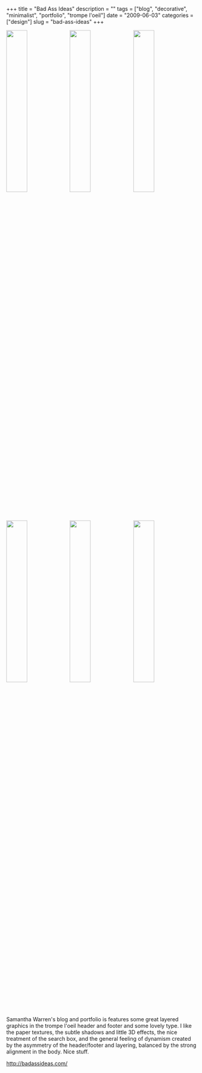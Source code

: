 +++
title = "Bad Ass Ideas"
description = ""
tags = ["blog", "decorative", "minimalist", "portfolio", "trompe l'oeil"]
date = "2009-06-03"
categories = ["design"]
slug = "bad-ass-ideas"
+++


<div id="screens-thumbs" class="clearfix mt1-5">
<a href="http://media.konigi.com/design/baddassdesign-1.jpg" class="group" rel="group"><img src="http://media.konigi.com/design/baddassdesign-1.png" alt="" class="thumb" style="width: 33%; max-width: 33%;padding: 0 1px 1px 0" /></a><a href="http://media.konigi.com/design/baddassdesign-2.jpg" class="group" rel="group"><img src="http://media.konigi.com/design/baddassdesign-2.png" alt="" class="thumb" style="width: 33%; max-width: 33%;padding: 0 1px 1px 0" /></a><a href="http://media.konigi.com/design/baddassdesign-3.jpg" class="group" rel="group"><img src="http://media.konigi.com/design/baddassdesign-3.png" alt="" class="thumb" style="width: 33%; max-width: 33%;padding: 0 1px 1px 0" /></a><a href="http://media.konigi.com/design/baddassdesign-4.jpg" class="group" rel="group"><img src="http://media.konigi.com/design/baddassdesign-4.png" alt="" class="thumb" style="width: 33%; max-width: 33%;padding: 0 1px 1px 0" /></a><a href="http://media.konigi.com/design/baddassdesign-5.jpg" class="group" rel="group"><img src="http://media.konigi.com/design/baddassdesign-5.png" alt="" class="thumb" style="width: 33%; max-width: 33%;padding: 0 1px 1px 0" /></a><a href="http://media.konigi.com/design/baddassdesign-6.jpg" class="group" rel="group"><img src="http://media.konigi.com/design/baddassdesign-6.png" alt="" class="thumb" style="width: 33%; max-width: 33%;padding: 0 1px 1px 0" /></a>
</div>   
<p>Samantha Warren's blog and portfolio is features some great layered graphics in the trompe l'oeil header and footer and some lovely type. I like the paper textures, the subtle shadows and little 3D effects, the nice treatment of the search box, and the general feeling of dynamism created by the asymmetry of the header/footer and layering, balanced by the strong alignment in the body. Nice stuff.</p>
<p><a href="http://badassideas.com/">http://badassideas.com/</a></p>  
